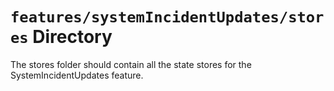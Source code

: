 # `features/systemIncidentUpdates/stores` Directory

The stores folder should contain all the state stores for the SystemIncidentUpdates feature.
